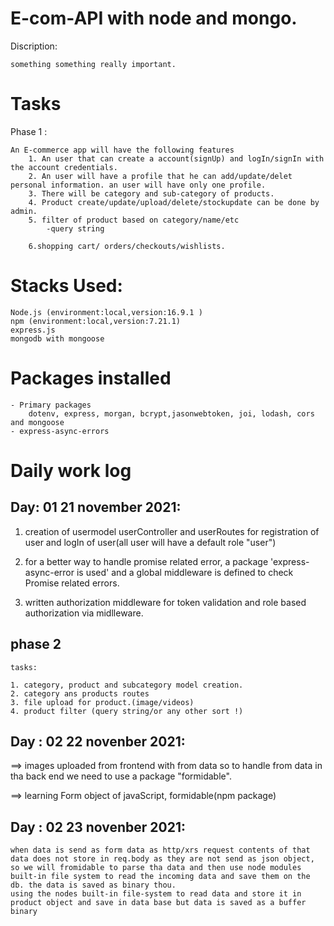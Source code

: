 # E-com-API with node and mongo.

Discription: 

    something something really important.

# Tasks
Phase 1 :

    An E-commerce app will have the following features
        1. An user that can create a account(signUp) and logIn/signIn with the account credentials.
        2. An user will have a profile that he can add/update/delet personal information. an user will have only one profile.
        3. There will be category and sub-category of products.
        4. Product create/update/upload/delete/stockupdate can be done by admin.
        5. filter of product based on category/name/etc
            -query string
        
        6.shopping cart/ orders/checkouts/wishlists.

# Stacks Used:
    Node.js (environment:local,version:16.9.1 )
    npm (environment:local,version:7.21.1)
    express.js
    mongodb with mongoose

# Packages installed

    - Primary packages
        dotenv, express, morgan, bcrypt,jasonwebtoken, joi, lodash, cors and mongoose
    - express-async-errors
 

# 
# Daily work log

## Day: 01 21 november 2021:


  1. creation of usermodel userController and userRoutes for registration of user and logIn of user(all user will have a default role "user")

  2. for a better way to handle promise related error, a package 'express-async-error is used' and a global middleware is defined to check Promise related errors.

  3. written authorization middleware for token validation and role based authorization via midlleware.

## phase 2
    tasks:

    1. category, product and subcategory model creation.
    2. category ans products routes
    3. file upload for product.(image/videos)
    4. product filter (query string/or any other sort !)
## Day : 02 22 novenber 2021:
==> images uploaded from frontend with from data so to handle from data in tha back end we need to use a package "formidable".

==> learning Form object of javaScript, formidable(npm package)


## Day : 02 23 novenber 2021:

    when data is send as form data as http/xrs request contents of that data does not store in req.body as they are not send as json object, so we will fromidable to parse tha data and then use node modules built-in file system to read the incoming data and save them on the db. the data is saved as binary thou. 
    using the nodes built-in file-system to read data and store it in product object and save in data base but data is saved as a buffer binary
